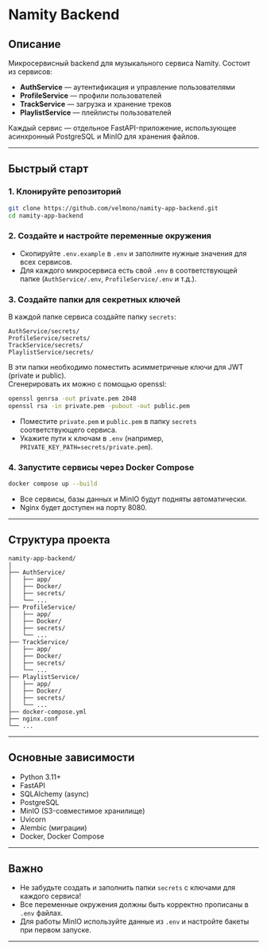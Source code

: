 # Namity Backend

## Описание

Микросервисный backend для музыкального сервиса Namity. Состоит из сервисов:
- **AuthService** — аутентификация и управление пользователями
- **ProfileService** — профили пользователей
- **TrackService** — загрузка и хранение треков
- **PlaylistService** — плейлисты пользователей

Каждый сервис — отдельное FastAPI-приложение, использующее асинхронный PostgreSQL и MinIO для хранения файлов.

---

## Быстрый старт

### 1. Клонируйте репозиторий

```sh
git clone https://github.com/velmono/namity-app-backend.git
cd namity-app-backend
```

### 2. Создайте и настройте переменные окружения

- Скопируйте `.env.example` в `.env` и заполните нужные значения для всех сервисов.
- Для каждого микросервиса есть свой `.env` в соответствующей папке (`AuthService/.env`, `ProfileService/.env` и т.д.).

### 3. Создайте папки для секретных ключей

В каждой папке сервиса создайте папку `secrets`:

```
AuthService/secrets/
ProfileService/secrets/
TrackService/secrets/
PlaylistService/secrets/
```

В эти папки необходимо поместить асимметричные ключи для JWT (private и public).  
Сгенерировать их можно с помощью openssl:

```sh
openssl genrsa -out private.pem 2048
openssl rsa -in private.pem -pubout -out public.pem
```

- Поместите `private.pem` и `public.pem` в папку `secrets` соответствующего сервиса.
- Укажите пути к ключам в `.env` (например, `PRIVATE_KEY_PATH=secrets/private.pem`).

### 4. Запустите сервисы через Docker Compose

```sh
docker compose up --build
```

- Все сервисы, базы данных и MinIO будут подняты автоматически.
- Nginx будет доступен на порту 8080.

---

## Структура проекта

```
namity-app-backend/
│
├── AuthService/
│   ├── app/
│   ├── Docker/
│   ├── secrets/
│   └── ...
├── ProfileService/
│   ├── app/
│   ├── Docker/
│   ├── secrets/
│   └── ...
├── TrackService/
│   ├── app/
│   ├── Docker/
│   ├── secrets/
│   └── ...
├── PlaylistService/
│   ├── app/
│   ├── Docker/
│   ├── secrets/
│   └── ...
├── docker-compose.yml
├── nginx.conf
└── ...
```

---

## Основные зависимости

- Python 3.11+
- FastAPI
- SQLAlchemy (async)
- PostgreSQL
- MinIO (S3-совместимое хранилище)
- Uvicorn
- Alembic (миграции)
- Docker, Docker Compose

---

## Важно

- Не забудьте создать и заполнить папки `secrets` с ключами для каждого сервиса!
- Все переменные окружения должны быть корректно прописаны в `.env` файлах.
- Для работы MinIO используйте данные из `.env` и настройте бакеты при первом запуске.

---
